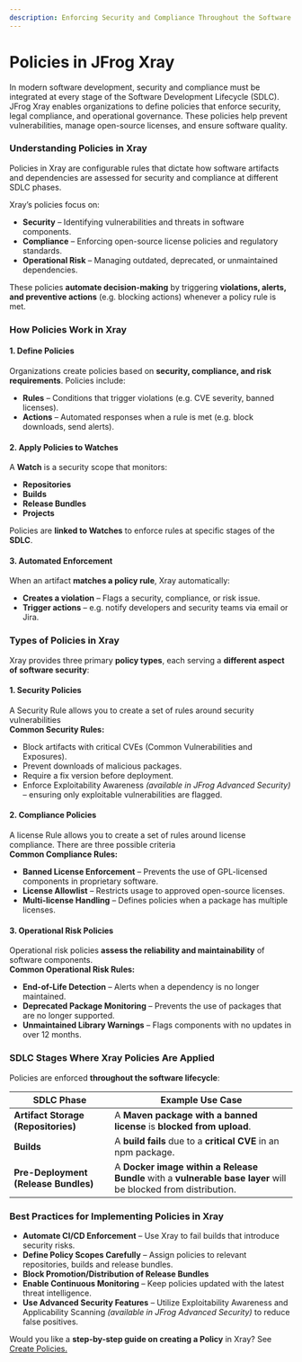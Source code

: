 ```yaml
---
description: Enforcing Security and Compliance Throughout the Software Development Lifecyle
---
```


# Policies in JFrog Xray

In modern software development, security and compliance must be integrated at every stage of the Software Development Lifecycle (SDLC). JFrog Xray enables organizations to define policies that enforce security, legal compliance, and operational governance. These policies help prevent vulnerabilities, manage open-source licenses, and ensure software quality.&#x20;

### **Understanding Policies in Xray**

Policies in Xray are configurable rules that dictate how software artifacts and dependencies are assessed for security and compliance at different SDLC phases.

Xray’s policies focus on:

* **Security** – Identifying vulnerabilities and threats in software components.
* **Compliance** – Enforcing open-source license policies and regulatory standards.
* **Operational Risk** – Managing outdated, deprecated, or unmaintained dependencies.

These policies **automate decision-making** by triggering **violations, alerts, and preventive actions** (e.g. blocking actions) whenever a policy rule is met.

### **How Policies Work in Xray**

#### **1. Define Policies**

Organizations create policies based on **security, compliance, and risk requirements**. Policies include:

* **Rules** – Conditions that trigger violations (e.g. CVE severity, banned licenses).
* **Actions** – Automated responses when a rule is met (e.g. block downloads, send alerts).

#### **2. Apply Policies to Watches**

A **Watch** is a security scope that monitors:

* **Repositories**&#x20;
* **Builds**&#x20;
* **Release Bundles**
* **Projects**&#x20;

Policies are **linked to Watches** to enforce rules at specific stages of the **SDLC**.

#### **3. Automated Enforcement**

When an artifact **matches a policy rule**, Xray automatically:

* **Creates a violation** – Flags a security, compliance, or risk issue.
* **Trigger actions** –  e.g. notify developers and security teams via email or Jira.

### **Types of Policies in Xray**

Xray provides three primary **policy types**, each serving a **different aspect of software security**:

#### **1. Security Policies**

A Security Rule allows you to create a set of rules around security vulnerabilities \
**Common Security Rules:**

* Block artifacts with critical CVEs (Common Vulnerabilities and Exposures).
* Prevent downloads of malicious packages.
* Require a fix version before deployment.
* Enforce Exploitability Awareness _(available in JFrog Advanced Security)_ – ensuring only exploitable vulnerabilities are flagged.

#### **2. Compliance Policies**

A license Rule allows you to create a set of rules around license compliance. There are three possible criteria\
**Common Compliance Rules:**

* **Banned License Enforcement** – Prevents the use of GPL-licensed components in proprietary software.
* **License Allowlist** – Restricts usage to approved open-source licenses.
* **Multi-license Handling** – Defines policies when a package has multiple licenses.

#### **3. Operational Risk Policies**

Operational risk policies **assess the reliability and maintainability** of software components.\
**Common Operational Risk Rules:**

* **End-of-Life Detection** – Alerts when a dependency is no longer maintained.
* **Deprecated Package Monitoring** – Prevents the use of packages that are no longer supported.
* **Unmaintained Library Warnings** – Flags components with no updates in over 12 months.

### **SDLC Stages Where Xray Policies Are Applied**

Policies are enforced **throughout the software lifecycle**:

| SDLC Phase                           | Example Use Case                                                                                                |
| ------------------------------------ | --------------------------------------------------------------------------------------------------------------- |
| **Artifact Storage (Repositories)**  | A **Maven package with a banned license** is **blocked from upload**.                                           |
| **Builds**                           | A **build fails** due to a **critical CVE** in an npm package.                                                  |
| **Pre-Deployment (Release Bundles)** | A **Docker image within a Release Bundle** with a **vulnerable base layer** will be blocked from distribution.  |

### **Best Practices for Implementing Policies in Xray**

* **Automate CI/CD Enforcement** – Use Xray to fail builds that introduce security risks.
* **Define Policy Scopes Carefully** – Assign policies to relevant repositories, builds and release bundles.&#x20;
* **Block Promotion/Distribution of Release Bundles**&#x20;
* **Enable Continuous Monitoring** – Keep policies updated with the latest threat intelligence.
* **Use Advanced Security Features** – Utilize Exploitability Awareness and Applicability Scanning _(available in JFrog Advanced Security)_ to reduce false positives.

Would you like a **step-by-step guide on creating a Policy** in Xray? See [Create Policies.](../../configure-xray/create-policies.md)&#x20;
